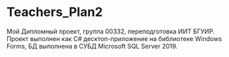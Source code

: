 # Teachers_Plan2
Мой Дипломный проект, группа 00332, переподготовка ИИТ БГУИР.
Проект выполнен как С# десктоп-приложение на библиотеке Windows Forms, 
БД выполнена в СУБД Microsoft SQL Server 2019.
